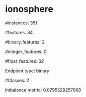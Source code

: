 # ionosphere

#instances: 351

#features: 34

  #binary_features: 2

  #integer_features: 0

  #float_features: 32

Endpoint type: binary

#Classes: 2

Imbalance metric: 0.0795529257068

